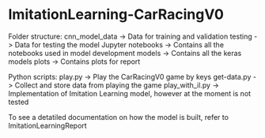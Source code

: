 # ImitationLearning-CarRacingV0

Folder structure:
cnn_model_data    -> Data for training and validation
testing           -> Data for testing the model
Jupyter notebooks -> Contains all the notebooks used in model development
models            -> Contains all the keras models
plots             -> Contains plots for report

Python scripts:
play.py         -> Play the CarRacingV0 game by keys
get-data.py     -> Collect and store data from playing the game
play_with_il.py -> Implementation of Imitation Learning model, however at the moment is not tested

To see a detatiled documentation on how the model is built, refer to ImitationLearningReport




